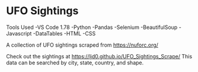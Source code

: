 # UFO Sightings

Tools Used
	-VS Code 1.78
	-Python
	-Pandas
	-Selenium
	-BeautifulSoup
	-Javascript
	-DataTables
	-HTML
	-CSS

A collection of UFO sightings scraped from https://nuforc.org/

Check out the sightings at https://ljd0.github.io/UFO_Sightings_Scrape/
This data can be searched by city, state, country, and shape.

